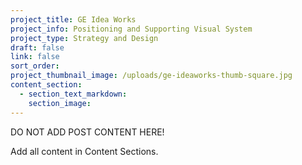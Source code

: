 ```yaml
---
project_title: GE Idea Works
project_info: Positioning and Supporting Visual System
project_type: Strategy and Design
draft: false
link: false
sort_order:
project_thumbnail_image: /uploads/ge-ideaworks-thumb-square.jpg
content_section:
  - section_text_markdown:
    section_image:
---
```



DO NOT ADD POST CONTENT HERE!

Add all content in Content Sections.